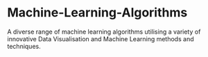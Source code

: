 # Machine-Learning-Algorithms
A diverse range of machine learning algorithms utilising a variety of innovative Data Visualisation and Machine Learning methods and techniques.
